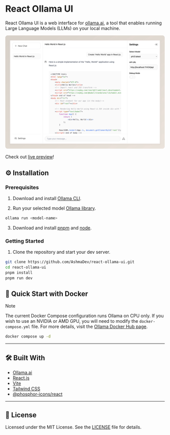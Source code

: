 # React Ollama UI

React Ollama UI is a web interface for [ollama.ai](https://ollama.ai/download), a tool that enables running Large Language Models (LLMs) on your local machine.

<p align="center">
  <img src=".github/preview.png" alt="React Ollama UI preview">
</p>

Check out [live preview](https://react-ollama-ui.vercel.app/)!

## ⚙️ Installation

### Prerequisites

1. Download and install [Ollama CLI](https://ollama.ai/download).

2. Run your selected model [Ollama library](https://ollama.com/library).

```bash
ollama run <model-name>
```

3. Download and install [pnpm](https://pnpm.io/installation) and [node](https://nodejs.org/en/download).

### Getting Started

1. Clone the repository and start your dev server.

```bash
git clone https://github.com/AshmaDev/react-ollama-ui.git
cd react-ollama-ui
pnpm install
pnpm run dev
```

## 🐳 Quick Start with Docker

> [!NOTE]  
> The current Docker Compose configuration runs Ollama on CPU only. If you wish to use an NVIDIA or AMD GPU, you will need to modify the `docker-compose.yml` file. For more details, visit the [Ollama Docker Hub page](https://hub.docker.com/r/ollama/ollama).

```bash
docker compose up -d
```

---

## 🛠 Built With

- [Ollama.ai](https://ollama.ai/)
- [React.js](https://react.dev/)
- [Vite](https://vitejs.dev/)
- [Tailwind CSS](https://tailwindcss.com/)
- [@phosphor-icons/react](https://phosphoricons.com)

---

## 📝 License

Licensed under the MIT License. See the [LICENSE](LICENSE.md) file for details.
